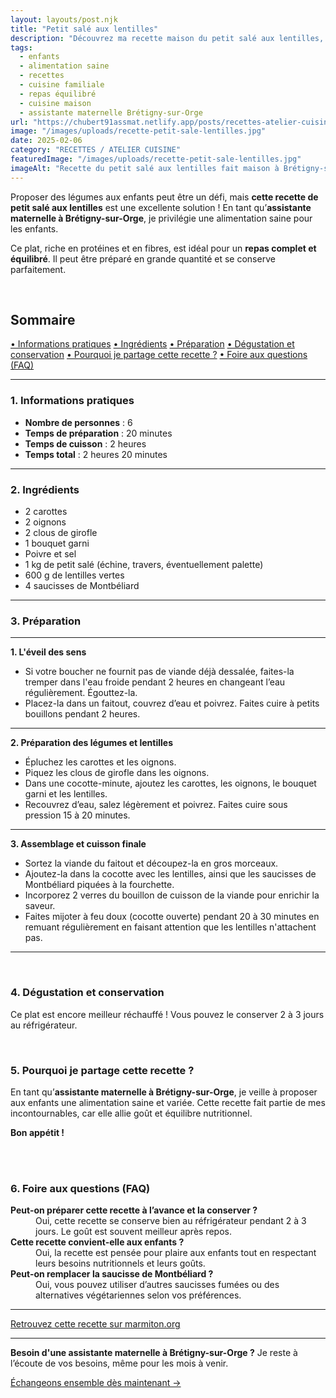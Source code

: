 ```yaml
---
layout: layouts/post.njk
title: "Petit salé aux lentilles"
description: "Découvrez ma recette maison du petit salé aux lentilles, un plat équilibré qui plaît aux enfants, plat non transformé."
tags: 
  - enfants
  - alimentation saine
  - recettes
  - cuisine familiale
  - repas équilibré
  - cuisine maison
  - assistante maternelle Brétigny-sur-Orge
url: "https://chubert91assmat.netlify.app/posts/recettes-atelier-cuisine/petit-sale-aux-lentilles/"
image: "/images/uploads/recette-petit-sale-lentilles.jpg"
date: 2025-02-06
category: "RECETTES / ATELIER CUISINE"
featuredImage: "/images/uploads/recette-petit-sale-lentilles.jpg"
imageAlt: "Recette du petit salé aux lentilles fait maison à Brétigny-sur-Orge"
---
```


Proposer des légumes aux enfants peut être un défi, mais **cette recette de petit salé aux lentilles** est une excellente solution ! En tant qu’**assistante maternelle à Brétigny-sur-Orge**, je privilégie une alimentation saine pour les enfants.  

Ce plat, riche en protéines et en fibres, est idéal pour un **repas complet et équilibré**. Il peut être préparé en grande quantité et se conserve parfaitement.  

<br>


<div id="sommaire">
  <h2>Sommaire</h2>
  <a href="#informations" class="styled-link-sommaire">• Informations pratiques</a>
  <a href="#ingredients" class="styled-link-sommaire">• Ingrédients</a>
  <a href="#preparation" class="styled-link-sommaire">• Préparation</a>
  <a href="#degustation" class="styled-link-sommaire">• Dégustation et conservation</a>
  <a href="#partage" class="styled-link-sommaire">• Pourquoi je partage cette recette ?</a>
  <a href="#questions" class="styled-link-sommaire">• Foire aux questions (FAQ)</a>
</div>

---

### **<span id="informations">1. Informations pratiques</span>**  

- **Nombre de personnes** : 6  
- **Temps de préparation** : 20 minutes  
- **Temps de cuisson** : 2 heures  
- **Temps total** : 2 heures 20 minutes  

---

### **<span id="ingredients">2. Ingrédients</span>**

- 2 carottes  
- 2 oignons  
- 2 clous de girofle  
- 1 bouquet garni  
- Poivre et sel  
- 1 kg de petit salé (échine, travers, éventuellement palette)  
- 600 g de lentilles vertes  
- 4 saucisses de Montbéliard  

---

### **<span id="preparation">3. Préparation</span>**

---

**1. L'éveil des sens**

- Si votre boucher ne fournit pas de viande déjà dessalée, faites-la tremper dans l'eau froide pendant 2 heures en changeant l’eau régulièrement. Égouttez-la.  
- Placez-la dans un faitout, couvrez d’eau et poivrez. Faites cuire à petits bouillons pendant 2 heures.  

---

**2. Préparation des légumes et lentilles**

- Épluchez les carottes et les oignons.  
- Piquez les clous de girofle dans les oignons.  
- Dans une cocotte-minute, ajoutez les carottes, les oignons, le bouquet garni et les lentilles.  
- Recouvrez d’eau, salez légèrement et poivrez. Faites cuire sous pression 15 à 20 minutes.  

---

**3. Assemblage et cuisson finale**

- Sortez la viande du faitout et découpez-la en gros morceaux.  
- Ajoutez-la dans la cocotte avec les lentilles, ainsi que les saucisses de Montbéliard piquées à la fourchette.  
- Incorporez 2 verres du bouillon de cuisson de la viande pour enrichir la saveur.  
- Faites mijoter à feu doux (cocotte ouverte) pendant 20 à 30 minutes en remuant régulièrement en faisant attention que les lentilles n'attachent pas. 

---

<br>
 
### **<span id="degustation">4. Dégustation et conservation</span>**

Ce plat est encore meilleur réchauffé ! Vous pouvez le conserver 2 à 3 jours au réfrigérateur.  

<br>

### **<span id="partage">5. Pourquoi je partage cette recette ?</span>**

En tant qu’**assistante maternelle à Brétigny-sur-Orge**, je veille à proposer aux enfants une alimentation saine et variée. Cette recette fait partie de mes incontournables, car elle allie goût et équilibre nutritionnel.  

**Bon appétit !**

<br><br>


### **<span id="questions">6. Foire aux questions (FAQ)</span>**



<dl>
  <dt><strong>Peut-on préparer cette recette à l’avance et la conserver ?</strong></dt>
  <dd>Oui, cette recette se conserve bien au réfrigérateur pendant 2 à 3 jours. Le goût est souvent meilleur après repos.</dd>

  <dt><strong>Cette recette convient-elle aux enfants ?</strong></dt>
  <dd>Oui, la recette est pensée pour plaire aux enfants tout en respectant leurs besoins nutritionnels et leurs goûts.</dd>

  <dt><strong>Peut-on remplacer la saucisse de Montbéliard ?</strong></dt>
  <dd>Oui, vous pouvez utiliser d’autres saucisses fumées ou des alternatives végétariennes selon vos préférences.</dd>

</dl>
<script type="application/ld+json">
{
  "@context": "https://schema.org/",
  "@type": "Recipe",
  "name": "Petit salé aux lentilles",
  "image": "https://chubert91assmat.netlify.app/images/uploads/recette-petit-sale-lentilles.jpg",
  "author": {
    "@type": "Person",
    "name": "Chubert91 Assmat"
  },
  "datePublished": "2025-02-06",
  "description": "Recette familiale et équilibrée de petit salé aux lentilles, idéale pour un repas complet qui plaît aux enfants.",
  "recipeYield": "6",
  "prepTime": "PT20M",
  "cookTime": "PT2H",
  "totalTime": "PT2H20M",
  "recipeCategory": "Plat principal",
  "recipeCuisine": "Française",
  "recipeIngredient": [
    "2 carottes",
    "2 oignons",
    "2 clous de girofle",
    "1 bouquet garni",
    "Poivre et sel",
    "1 kg de petit salé (échine, travers, palette)",
    "600 g de lentilles vertes",
    "4 saucisses de Montbéliard"
  ],
  "recipeInstructions": [
    {"@type": "HowToStep", "text": "Dessaler la viande si nécessaire puis la cuire 2h dans l'eau frémissante."},
    {"@type": "HowToStep", "text": "Préparer et cuire les légumes et lentilles 15-20min sous pression."},
    {"@type": "HowToStep", "text": "Découper la viande, l'ajouter aux lentilles avec les saucisses, faire mijoter 20-30min."}
  ]
}
</script>

<script type="application/ld+json">
{
  "@context": "https://schema.org",
  "@type": "FAQPage",
  "mainEntity": [
    {
      "@type": "Question",
      "name": "Peut-on préparer cette recette à l’avance et la conserver ?",
      "acceptedAnswer": {
        "@type": "Answer",
        "text": "Oui, cette recette se conserve bien au réfrigérateur pendant 2 à 3 jours. Le goût est souvent meilleur après repos."
      }
    },
    {
      "@type": "Question",
      "name": "Cette recette convient-elle aux enfants ?",
      "acceptedAnswer": {
        "@type": "Answer",
        "text": "Oui, la recette est pensée pour plaire aux enfants tout en respectant leurs besoins nutritionnels et leurs goûts."
      }
    },
    {
      "@type": "Question",
      "name": "Peut-on remplacer la saucisse de Montbéliard ?",
      "acceptedAnswer": {
        "@type": "Answer",
        "text": "Oui, vous pouvez utiliser d’autres saucisses fumées ou des alternatives végétariennes selon vos préférences."
      }
    }
  ]
}
</script>


---

<a href="https://www.marmiton.org/recettes/recette_petit-sale-aux-lentilles_19044.aspx" target="_blank" rel="noopener noreferrer" class="styled-link-article">
    Retrouvez cette recette sur marmiton.org
</a>

---



<div class="highlighted-note">
  <p><strong>Besoin d'une assistante maternelle à Brétigny-sur-Orge ?</strong> Je reste à l’écoute de vos besoins, même pour les mois à venir.</p>
</div>

<div class="button-wrapper">
  <a href="https://chubert91assmat.netlify.app/contact/" target="_blank" class="btn btn-primary btn-article">Échangeons ensemble dès maintenant →</a>
</div>





